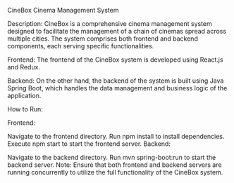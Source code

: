 CineBox Cinema Management System

Description:
CineBox is a comprehensive cinema management system designed to facilitate the management of a chain of cinemas spread across multiple cities. The system comprises both frontend and backend components, each serving specific functionalities.

Frontend:
The frontend of the CineBox system is developed using React.js and Redux.

Backend:
On the other hand, the backend of the system is built using Java Spring Boot, which handles the data management and business logic of the application.

How to Run:

Frontend:

Navigate to the frontend directory.
Run npm install to install dependencies.
Execute npm start to start the frontend server.
Backend:

Navigate to the backend directory.
Run mvn spring-boot:run to start the backend server.
Note: Ensure that both frontend and backend servers are running concurrently to utilize the full functionality of the CineBox system.
